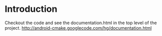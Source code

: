 # Introduction #

Checkout the code and see the documentation.html in the top level of the project.
http://android-cmake.googlecode.com/hg/documentation.html